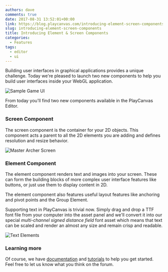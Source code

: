 ```yaml
---
authors: dave
comments: true
date: 2017-08-31 13:52:01+00:00
link: https://blog.playcanvas.com/introducing-element-screen-components/
slug: introducing-element-screen-components
title: Introducing Element & Screen Components
categories:
  - Features
tags:
  - editor
  - ui
---
```


Building user interfaces in graphical applications provides a unique challenge. Today we're pleased to launch two new components to help you build user interfaces inside your WebGL application.

![Sample Game UI](/img/sample-game-ui.gif)

From today you'll find two new components available in the PlayCanvas Editor.

### Screen Component

The screen component is the container for your 2D objects. This component acts a parent to all the 2D elements you are adding and defines resolution and resize behavior.

![Master Archer Screen](/img/editor-master-archer.jpg)

### Element Component

The element component renders text and images into your screen. These can form the building blocks of more complex user interface features like buttons, or just use them to display content in 2D.

The element component also features useful layout features like anchoring and pivot points and the Group Element.

Supporting text in PlayCanvas is trivial now. Simply drag and drop a TTF font file from your computer into the asset panel and we'll convert it into our special *multi-channel signed distance field* font asset which means that text can be scaled and render an almost any size and remain crisp and readable.

![Text Elements](/img/editor-text-elements.jpg)

### Learning more

Of course, we have [documentation](https://developer.playcanvas.com/user-manual/user-interface/) and [tutorials](https://developer.playcanvas.com/tutorials/?tags=ui) to help you get started. Feel free to let us know what you think on the forum.
